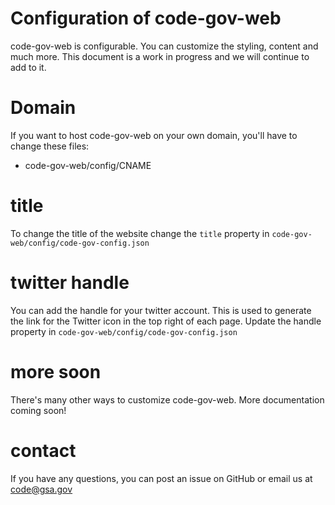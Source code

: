 # Configuration of code-gov-web
code-gov-web is configurable.  You can customize the styling, content and much more.  This document is a work in progress and we will continue to add to it.

# Domain
If you want to host code-gov-web on your own domain, you'll have to change these files:
  - code-gov-web/config/CNAME

# title
To change the title of the website change the `title` property in `code-gov-web/config/code-gov-config.json`

# twitter handle
You can add the handle for your twitter account.  This is used to generate the link for the Twitter icon in the top right of each page.  Update the handle property in `code-gov-web/config/code-gov-config.json`

# more soon
There's many other ways to customize code-gov-web.  More documentation coming soon!

# contact
If you have any questions, you can post an issue on GitHub or email us at code@gsa.gov
